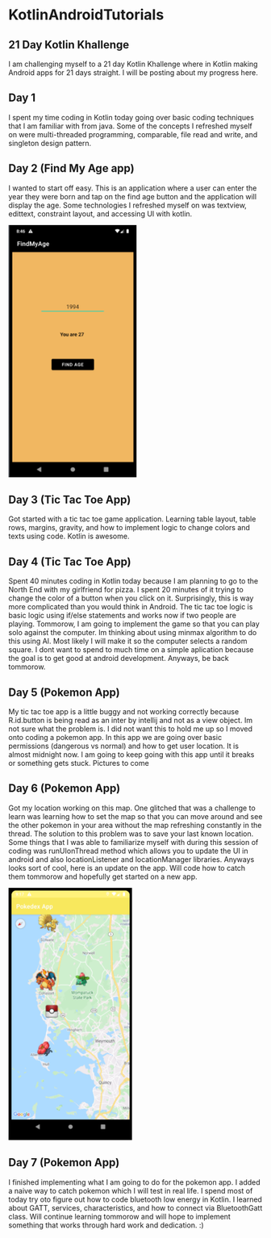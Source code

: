 # KotlinAndroidTutorials

## 21 Day Kotlin Khallenge 
I am challenging myself to a 21 day Kotlin Khallenge where in Kotlin making Android apps for 21 days straight. I will be posting about my progress here. 

## Day 1 
I spent my time coding in Kotlin today going over basic coding techniques that I am familiar with from java. Some of the concepts I refreshed myself on were multi-threaded 
programming, comparable, file read and write, and singleton design pattern.

## Day 2 (Find My Age app)
I wanted to start off easy. This is an application where a user can enter the year they were born and tap on the find age button and the application will display the age. 
Some technologies I refreshed myself on was textview, edittext, constraint layout, and accessing UI with kotlin.

<img src="FindMyAge/FindMyAge.png" height=500/>

## Day 3 (Tic Tac Toe App)
Got started with a tic tac toe game application. Learning table layout, table rows, margins, gravity, and how to implement logic to change colors and texts using code. Kotlin is awesome. 

## Day 4 (Tic Tac Toe App)
Spent 40 minutes coding in Kotlin today because I am planning to go to the North End with my girlfriend for pizza. I spent 20 minutes of it trying to change the color of a button when you click on it. Surprisingly, this is way more complicated than you would think in Android. The tic tac toe logic is basic logic using if/else statements and works now if two people are playing. Tommorow, I am going to implement the game so that you can play solo against the computer. Im thinking about using minmax algorithm to do this using AI. Most likely I will make it so the computer selects a random square. I dont want to spend to much time on a simple aplication because the goal is to get good at android development. Anyways, be back tommorow.

## Day 5 (Pokemon App)
My tic tac toe app is a little buggy and not working correctly because R.id.button is being read as an inter by intellij and not as a view object. Im not sure what the problem is. I did not want this to hold me up so I moved onto coding a pokemon app. In this app we are going over basic permissions (dangerous vs normal) and how to get user location. It is almost midnight now. I am going to keep going with this app until it breaks or something gets stuck. Pictures to come

## Day 6 (Pokemon App)
Got my location working on this map. One glitched that was a challenge to learn was learning how to set the map so that you can move around and see the other pokemon in your area without the map refreshing constantly in the thread. The solution to this problem was to save your last known location. Some things that I was able to familiarize myself with during this session of coding was runUIonThread method which allows you to update the UI in android and also locationListener and locationManager libraries. Anyways looks sort of cool, here is an update on the app. Will code how to catch them tommorow and hopefully get started on a new app.

<img src="Pokemon/pokdex_app.png" height=500/>

## Day 7 (Pokemon App) 
I finished implementing what I am going to do for the pokemon app. I added a naive way to catch pokemon which I will test in real life. I spend most of today try oto figure out how to code bluetooth low energy in Kotlin. I learned about GATT, services, characteristics, and how to connect via BluetoothGatt class. Will continue learning tommorow and will hope to implement something that works through hard work and dedication. :)


